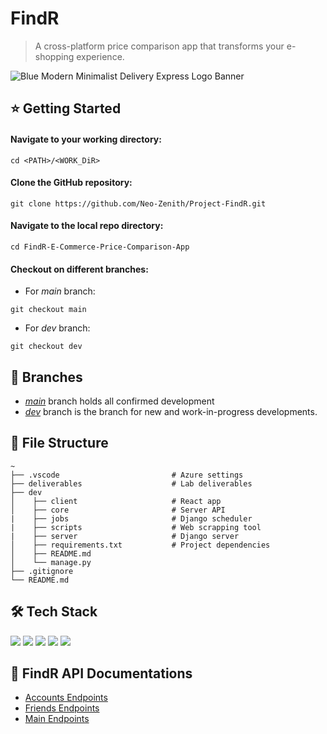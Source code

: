 # FindR
> A cross-platform price comparison app that transforms your e-shopping experience.


![Blue Modern Minimalist Delivery Express Logo Banner](https://user-images.githubusercontent.com/77436548/197239208-9991be04-783a-4707-8c72-86ef7744bc38.gif)

## ⭐ Getting Started

#### Navigate to your working directory:
```
cd <PATH>/<WORK_DiR>
```

#### Clone the GitHub repository:
```
git clone https://github.com/Neo-Zenith/Project-FindR.git
```

#### Navigate to the local repo directory:
```
cd FindR-E-Commerce-Price-Comparison-App
```

#### Checkout on different branches:
* For *main* branch:
```
git checkout main
```
* For *dev* branch:
```
git checkout dev
```

## 🚧 Branches
* [*main*](https://github.com/lohiavardhan/sc2006_project/tree/main) branch holds all confirmed development
* [*dev*](https://github.com/lohiavardhan/sc2006_project/tree/dev) branch is the branch for new and work-in-progress developments.

## 📁 File Structure
```
~
├── .vscode                         # Azure settings
├── deliverables                    # Lab deliverables
├── dev
│    ├── client                     # React app
│    ├── core                       # Server API
|    ├── jobs                       # Django scheduler
|    ├── scripts                    # Web scrapping tool
|    ├── server                     # Django server
│    ├── requirements.txt           # Project dependencies
│    ├── README.md
│    └── manage.py
├── .gitignore
└── README.md
```

## 🛠️ Tech Stack
<p>
    <img src="https://img.shields.io/badge/React-20232A?style=for-the-badge&logo=react&logoColor=61DAFB" />
    <img src="https://img.shields.io/badge/Django-092E20?style=for-the-badge&logo=django&logoColor=white" />
    <img src="https://img.shields.io/badge/PostgreSQL-316192?style=for-the-badge&logo=postgresql&logoColor=white" />
    <img src="https://img.shields.io/badge/Microsoft_Azure-0089D6?style=for-the-badge&logo=microsoft-azure&logoColor=white" />
    <img src="https://img.shields.io/badge/Postman-FC8019?style=for-the-badge&logo=Postman&logoColor=white" />
</p>

## 📄 FindR API Documentations

* [Accounts Endpoints](https://documenter.getpostman.com/view/24005937/2s84DmwjBR)
* [Friends Endpoints](https://documenter.getpostman.com/view/24005937/2s84Dmx3yZ)
* [Main Endpoints](https://documenter.getpostman.com/view/24005937/2s84Dmx3yb)

